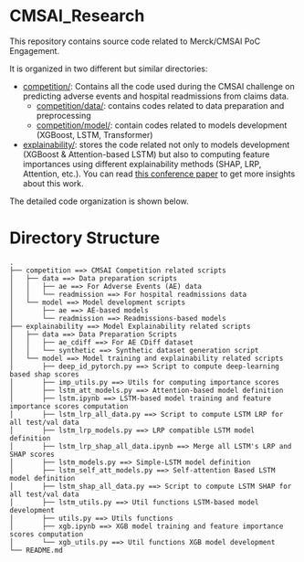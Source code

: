 # CMSAI_Research
This repository contains source code related to Merck/CMSAI PoC Engagement.

It is organized in two different but similar directories:
* [competition/](competition/): Contains all the code used during the CMSAI challenge on predicting adverse events and hospital readmissions from claims data. 
    * [competition/data/](competition/data/): contains codes related to data preparation and preprocessing
    * [competition/model/](competition/model/): contain codes related to models development (XGBoost, LSTM, Transformer)
* [explainability/](explainability/): stores the code related not only to models development (XGBoost & Attention-based LSTM) but also to computing feature importances using different explainability methods (SHAP, LRP, Attention, etc.). You can read [this conference paper](link/here/) to get more insights about this work.

The detailed code organization is shown below.

# Directory Structure
```
.
├── competition ==> CMSAI Competition related scripts
│   ├── data ==> Data preparation scripts
│   │   ├── ae ==> For Adverse Events (AE) data
│   │   └── readmission ==> For hospital readmissions data
│   └── model ==> Model development scripts
│       ├── ae ==> AE-based models
│       └── readmission ==> Readmissions-based models
├── explainability ==> Model Explainability related scripts
│   ├── data ==> Data Preparation Scripts
│   │   ├── ae_cdiff ==> For AE CDiff dataset
│   │   └── synthetic ==> Synthetic dataset generation script
│   └── model ==> Model training and explainability related scripts
│       ├── deep_id_pytorch.py ==> Script to compute deep-learning based shap scores
│       ├── imp_utils.py ==> Utils for computing importance scores
│       ├── lstm_att_models.py ==> Attention-based model definition
│       ├── lstm.ipynb ==> LSTM-based model training and feature importance scores computation
│       ├── lstm_lrp_all_data.py ==> Script to compute LSTM LRP for all test/val data
│       ├── lstm_lrp_models.py ==> LRP compatible LSTM model definition
│       ├── lstm_lrp_shap_all_data.ipynb ==> Merge all LSTM's LRP and SHAP scores
│       ├── lstm_models.py ==> Simple-LSTM model definition
│       ├── lstm_self_att_models.py ==> Self-attention Based LSTM model definition
│       ├── lstm_shap_all_data.py ==> Script to compute LSTM SHAP for all test/val data
│       ├── lstm_utils.py ==> Util functions LSTM-based model development
│       ├── utils.py ==> Utils functions
│       ├── xgb.ipynb ==> XGB model training and feature importance scores computation
│       └── xgb_utils.py ==> Util functions XGB model development
└── README.md
```